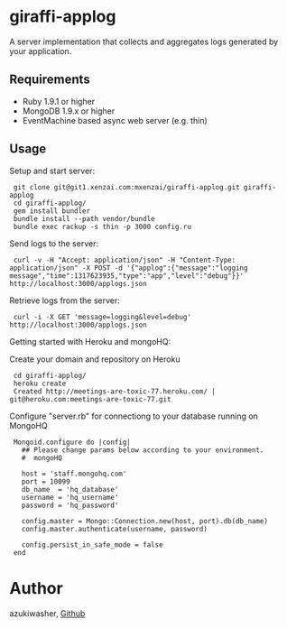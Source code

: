 giraffi-applog
============

A server implementation that collects and aggregates logs generated
by your application. 

Requirements
---------------

* Ruby 1.9.1 or higher
* MongoDB 1.9.x or higher
* EventMachine based async web server (e.g. thin)

Usage
---------------

Setup and start server:

     git clone git@git1.xenzai.com:mxenzai/giraffi-applog.git giraffi-applog 
     cd giraffi-applog/
     gem install bundler
     bundle install --path vendor/bundle
     bundle exec rackup -s thin -p 3000 config.ru

Send logs to the server:

     curl -v -H "Accept: application/json" -H "Content-Type: application/json" -X POST -d '{"applog":{"message":"logging message","time":1317623935,"type":"app","level":"debug"}}' http://localhost:3000/applogs.json

Retrieve logs from the server:

     curl -i -X GET 'message=logging&level=debug' http://localhost:3000/applogs.json

Getting started with Heroku and mongoHQ:

Create your domain and repository on Heroku 

     cd giraffi-applog/
     heroku create
     Created http://meetings-are-toxic-77.heroku.com/ | git@heroku.com:meetings-are-toxic-77.git      

Configure "server.rb" for connectiong to your database running on MongoHQ

     Mongoid.configure do |config|
       ## Please change params below according to your environment.
       #  mongoHQ

       host = 'staff.mongohq.com'    
       port = 10099
       db_name  = 'hq_database'
       username = 'hq_username'
       password = 'hq_password'

       config.master = Mongo::Connection.new(host, port).db(db_name)
       config.master.authenticate(username, password)

       config.persist_in_safe_mode = false  
     end


Author
=======
azukiwasher, [Github](https://github.com/azukiwasher)
